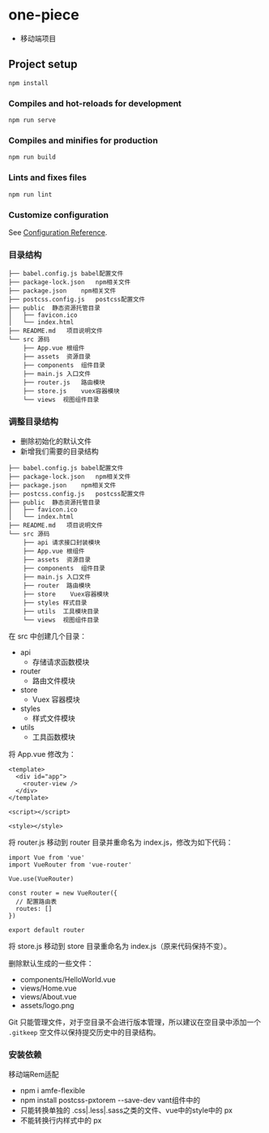 # one-piece

- 移动端项目

## Project setup
```
npm install
```

### Compiles and hot-reloads for development
```
npm run serve
```

### Compiles and minifies for production
```
npm run build
```

### Lints and fixes files
```
npm run lint
```

### Customize configuration
See [Configuration Reference](https://cli.vuejs.org/config/).

### 目录结构

```
├── babel.config.js	babel配置文件
├── package-lock.json	npm相关文件
├── package.json	npm相关文件
├── postcss.config.js	postcss配置文件
├── public	静态资源托管目录
│   ├── favicon.ico
│   └── index.html
├── README.md	项目说明文件
└── src	源码
    ├── App.vue	根组件
    ├── assets	资源目录
    ├── components	组件目录
    ├── main.js	入口文件
    ├── router.js	路由模块
    ├── store.js	vuex容器模块
    └── views  视图组件目录
```

### 调整目录结构

- 删除初始化的默认文件
- 新增我们需要的目录结构

```
├── babel.config.js	babel配置文件
├── package-lock.json	npm相关文件
├── package.json	npm相关文件
├── postcss.config.js	postcss配置文件
├── public	静态资源托管目录
│   ├── favicon.ico
│   └── index.html
├── README.md	项目说明文件
└── src	源码
    ├── api	请求接口封装模块
    ├── App.vue	根组件
    ├── assets	资源目录
    ├── components	组件目录
    ├── main.js	入口文件
    ├── router	路由模块
    ├── store	 Vuex容器模块
    ├── styles 样式目录
    ├── utils  工具模块目录
    └── views  视图组件目录
```

在 src 中创建几个目录：

- api
  - 存储请求函数模块
- router
  - 路由文件模块
- store
  - Vuex 容器模块
- styles
  - 样式文件模块
- utils
  - 工具函数模块

将 App.vue 修改为：

```vue
<template>
  <div id="app">
    <router-view />
  </div>
</template>

<script></script>

<style></style>
```

将 router.js 移动到 router 目录并重命名为 index.js，修改为如下代码：

```vue
import Vue from 'vue'
import VueRouter from 'vue-router'

Vue.use(VueRouter)

const router = new VueRouter({
  // 配置路由表
  routes: []
})

export default router
```

将 store.js 移动到 store 目录重命名为 index.js（原来代码保持不变）。

删除默认生成的一些文件：

- components/HelloWorld.vue
- views/Home.vue
- views/About.vue
- assets/logo.png

Git 只能管理文件，对于空目录不会进行版本管理，所以建议在空目录中添加一个 `.gitkeep` 空文件以保持提交历史中的目录结构。

### 安装依赖

移动端Rem适配

- npm i amfe-flexible
- npm install postcss-pxtorem --save-dev  vant组件中的
- 只能转换单独的 .css|.less|.sass之类的文件、vue中的style中的 px 
- 不能转换行内样式中的 px